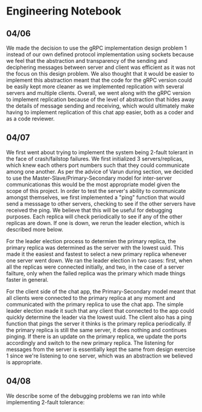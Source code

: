 # Engineering Notebook

## 04/06
We made the decision to use the gRPC implementation design problem 1 instead of our own defined protocol implementation using sockets because we feel that the abstraction and transparency of the sending and deciphering messages between server and client was efficient as it was not the focus on this design problem. We also thought that it would be easier to implement this abstraction meant that the code for the gRPC version could be easily kept more cleaner as we implemented replication with several servers and multiple clients. Overall, we went along with the gRPC version to implement replication because of the level of abstraction that hides away the details of message sending and receiving, which would ultimately make having to implement replication of this chat app easier, both as a coder and as a code reviewer.

## 04/07
We first went about trying to implement the system being 2-fault tolerant in the face of crash/failstop failures. We first initialized 3 servers/replicas, which knew each others port numbers such that they could communicate among one another. As per the advice of Varun during section, we decided to use the Master-Slave/Primary-Secondary model for inter-server communicationas this would be the most appropriate model given the scope of this project. In order to test the server's ability to communicate amongst themselves, we first implemented a "ping" function that would send a messsage to other servers, checking to see if the other servers have received the ping. We believe that this will be useful for debugging purposes. Each replica will check periodically to see if any of the other replicas are down. If one is down, we rerun the leader election, which is described more below.

For the leader election process to determien the primary replica, the primary replica was determined as the server with the lowest uuid. This made it the easiest and fastest to select a new primary replica whenever one server went down. We ran the leader election in two cases: first, when all the replicas were connected initially, and two, in the case of a server failture, only when the failed replica was the primary which made things faster in general. 

For the client side of the chat app, the Primary-Secondary model meant that all clients were connected to the primary replica at any moment and communicated with the primary replica to use the chat app. The simple leader election made it such that any client that connected to the app could quickly determine the leader via the lowest uuid. The client also has a ping function that pings the server it thinks is the primary replica periodically. If the primary replica is still the same server, it does nothing and continues pinging. If there is an update on the primary replica, we update the ports accordingly and switch to the new primary replica. The listening for messages from the server is essentially kept the same from design exercise 1 since we're listening to one server, which was an abstraction we believed is appropriate.

## 04/08
We describe some of the debugging problems we ran into while implementing 2-fault tolerance:

